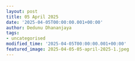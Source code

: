 ```yaml
---
layout: post
title: 05 April 2025
date: '2025-04-05T00:00:00.001+00:00'
author: Dedunu Dhananjaya
tags:
- uncategorised
modified_time: '2025-04-05T00:00:00.001+00:00'
featured_image: 2025-04-05-05-april-2025-1.jpeg
---
```

